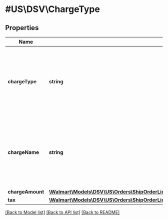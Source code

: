 # #US\DSV\ChargeType

## Properties

Name | Type | Description | Notes
------------ | ------------- | ------------- | -------------
**chargeType** | **string** | The charge type for line items can be one of the following: PRODUCT or SHIPPING For details, refer to 'Charge Types' |
**chargeName** | **string** | If chargeType is PRODUCT, chargeName is Item Price. If chargeType is SHIPPING, chargeName is Shipping |
**chargeAmount** | [**\Walmart\Models\DSV\US\Orders\ShipOrderLines200ResponseOrderLinesOrderLineInnerChargesChargeInnerChargeAmount**](ShipOrderLines200ResponseOrderLinesOrderLineInnerChargesChargeInnerChargeAmount.md) |  |
**tax** | [**\Walmart\Models\DSV\US\Orders\ShipOrderLines200ResponseOrderLinesOrderLineInnerChargesChargeInnerTax**](ShipOrderLines200ResponseOrderLinesOrderLineInnerChargesChargeInnerTax.md) |  | [optional]


[[Back to Model list]](../) [[Back to API list]](../../Api/US/DSV) [[Back to README]](../../README.md)
